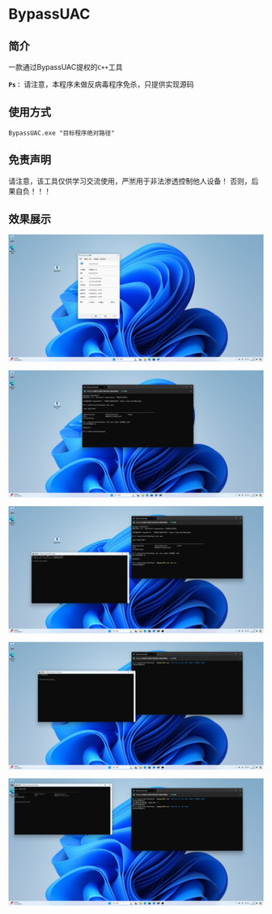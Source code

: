 # BypassUAC

## 简介

一款通过BypassUAC提权的`C++`工具

**`Ps：`** 请注意，本程序未做反病毒程序免杀，只提供实现源码



## 使用方式

```
BypassUAC.exe "目标程序绝对路径"
```



## 免责声明

请注意，该工具仅供学习交流使用，严🈲用于非法渗透控制他人设备！ 否则，后果自负！！！



## 效果展示



![d0f0f6c4798560ab95fc6a63ed18ad5](image\d0f0f6c4798560ab95fc6a63ed18ad5.png)

![117eaf2bd9f355fbc7496a575fcb3c4](image\117eaf2bd9f355fbc7496a575fcb3c4.png)

![1c6fca877a87896b3f2afe3fb19c409](image\1c6fca877a87896b3f2afe3fb19c409.png)

![41451ede4c7cf49e19ee862e16096ac](image\41451ede4c7cf49e19ee862e16096ac.png)

![59d9c8b20ec07e96e5a84699f5f294a](image\59d9c8b20ec07e96e5a84699f5f294a.png)